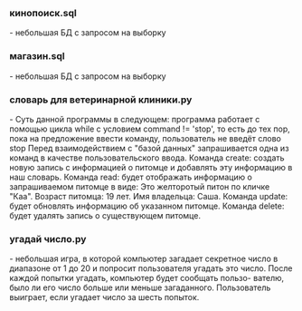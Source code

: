 <br /><h3>кинопоиск.sql</h3> - небольшая БД с запросом на выборку
<br /><h3>магазин.sql</h3> - небольшая БД с запросом на выборку 
<br /><h3>словарь для ветеринарной клиники.py</h3> - Суть данной программы в следующем: программа работает с помощью цикла while с условием command != 'stop', то есть до тех пор, пока на предложение ввести команду, пользователь не введёт слово stop Перед взаимодействием с "базой данных" запрашивается одна из команд в качестве пользовательского ввода. Команда create: создать новую запись с информацией о питомце и добавлять эту информацию в наш словарь. Команда read: будет отображать информацию о запрашиваемом питомце в виде: Это желторотый питон по кличке "Каа". Возраст питомца: 19 лет. Имя владельца: Саша. Команда update: будет обновлять информацию об указанном питомце. Команда delete: будет удалять запись о существующем питомце.
<br /><h3>угадай число.py</h3> - небольшая игра, в которой компьютер загадает секретное число в диапазоне от 1 до 20 и попросит пользователя угадать это число. После каждой попытки угадать, компьютер будет сообщать пользо- вателю, было ли его число больше или меньше загаданного. Пользователь выиграет, если угадает число за шесть попыток. 

